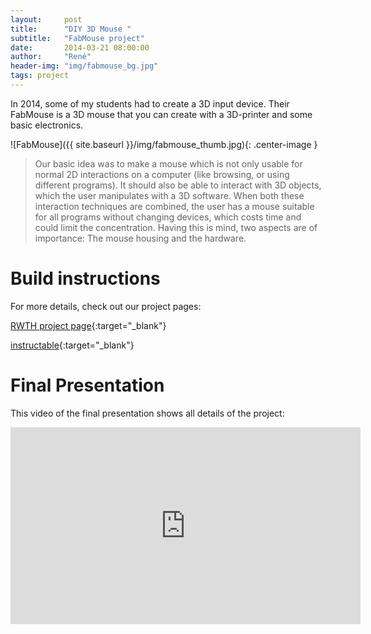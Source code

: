 ```yaml
---
layout:     post
title:      "DIY 3D Mouse "
subtitle:   "FabMouse project"
date:       2014-03-21 08:00:00
author:     "René"
header-img: "img/fabmouse_bg.jpg"
tags: project
---
```


In 2014, some of my students had to create a 3D input device. Their FabMouse is a 3D mouse that you can create with a 3D-printer and some basic electronics.

![FabMouse]({{ site.baseurl }}/img/fabmouse_thumb.jpg){: .center-image }

> Our basic idea was to make a mouse which is not only usable for normal 2D interactions on a computer (like browsing, or using different programs). It should also be able to interact with 3D objects, which the user manipulates with a 3D software. When both these interaction techniques are combined, the user has a mouse suitable for all programs without changing devices, which costs time and could limit the concentration.
Having this is mind, two aspects are of importance: The mouse housing and the hardware.

# Build instructions
For more details, check out our project pages:

[RWTH project page](http://hci.rwth-aachen.de/fabmouse){:target="_blank"}

[instructable](http://www.instructables.com/id/3D-Mouse/){:target="_blank"}

# Final Presentation
This video of the final presentation shows all details of the project:

<div class="videoWrapper">
<iframe width="560" height="315" src="https://www.youtube.com/embed/b-2cQ2s6rko" frameborder="0" allowfullscreen></iframe>
</div>


